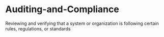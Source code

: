 # Auditing-and-Compliance
Reviewing and verifying that a system or organization is following certain rules, regulations, or standards
